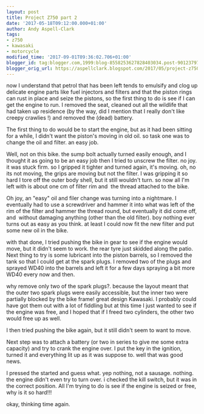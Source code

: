 ```yaml
---
layout: post
title: Project Z750 part 2
date: '2017-05-18T09:12:00.000+01:00'
author: Andy Aspell-Clark
tags:
- z750
- kawasaki
- motorcycle
modified_time: '2017-09-01T09:36:02.706+01:00'
blogger_id: tag:blogger.com,1999:blog-8558253627828403034.post-901237977848894818
blogger_orig_url: https://aspellclark.blogspot.com/2017/05/project-z750-part-2.html
---
```



now I understand that petrol that has been left tends to emulsify and clog up delicate engine parts like fuel injectors and filters and that the piston rings can rust in place and seize the pistons, so the first thing to do is see if I can get the engine to run. I removed the seat, cleaned out all the wildlife that had taken up residence (by the way, did I mention that I really don't like creepy crawlies !) and removed the (dead) battery.



The first thing to do would be to start the engine, but as it had been sitting for a while, I didn't want the piston's moving in old oil. so task one was to change the oil and filter. an easy job.

Well, not on this bike. the sump bolt actually turned easily enough, and I thought it as going to be an easy job then I tried to unscrew the filter. no joy. it was stuck firm. so I gripped it tighter and turned again, it's moving. oh, no its not moving, the grips are moving but not the filter. I was gripping it so hard I tore off the outer body shell, but it still wouldn't turn. so now all I'm left with is about one cm of filter rim and&nbsp; the thread attached to the bike.



Oh joy, an "easy" oil and filer change was turning into a nightmare. I eventually had to use a screwdriver and hammer it into what was left of the rim of the filter and hammer the thread round, but eventually it did come off, and&nbsp; without damaging anything (other than the old filter). boy nothing ever turns out as easy as you think. at least I could now fit the new filter and put some new oil in the bike.



with that done, I tried pushing the bike in gear to see if the engine would move, but it didn't seem to work. the rear tyre just skidded along the patio. Next thing to try is some lubricant into the piston barrels, so I removed the tank so that I could get at the spark plugs. I removed two of the plugs and sprayed WD40 into the barrels and left it for a few days spraying a bit more WD40 every now and then.



why remove only two of the spark plugs?. because the layout meant that the outer two spark plugs were easily accessible, but the inner two were partially blocked by the bike frame! great design Kawasaki. I probably could have got them out with a lot of fiddling but at this time I just wanted to see if the engine was free, and I hoped that if I freed two cylinders, the other two would free up as well.



I then tried pushing the bike again, but it still didn't seem to want to move.



Next step was to attach a battery (or two in series to give me some extra capacity) and try to crank the engine over. I put the key in the ignition, turned it and everything lit up as it was suppose to. well that was good news.



I pressed the started and guess what. yep nothing, not a sausage. nothing. the engine didn't even try to turn over. i checked the kill switch, but it was in the correct position. All I'm trying to do is see if the engine is seized or free, why is it so hard!!!



okay, thinking time again.
